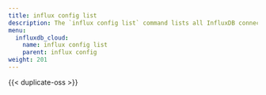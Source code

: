 ```yaml
---
title: influx config list
description: The `influx config list` command lists all InfluxDB connection configurations.
menu:
  influxdb_cloud:
    name: influx config list
    parent: influx config
weight: 201
---
```


{{< duplicate-oss >}}
